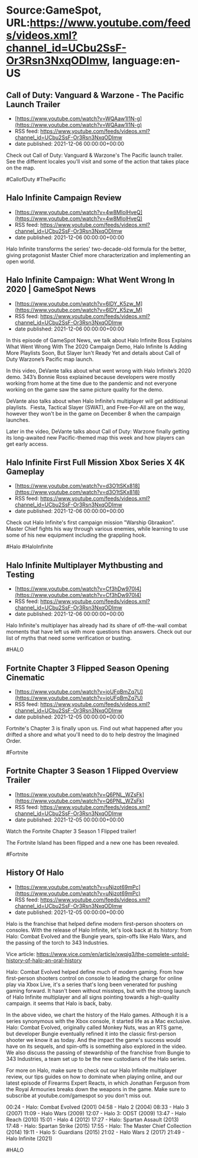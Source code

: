 # Source:GameSpot, URL:https://www.youtube.com/feeds/videos.xml?channel_id=UCbu2SsF-Or3Rsn3NxqODImw, language:en-US

## Call of Duty: Vanguard & Warzone - The Pacific Launch Trailer
 - [https://www.youtube.com/watch?v=WQAaw1I1N-g](https://www.youtube.com/watch?v=WQAaw1I1N-g)
 - RSS feed: https://www.youtube.com/feeds/videos.xml?channel_id=UCbu2SsF-Or3Rsn3NxqODImw
 - date published: 2021-12-06 00:00:00+00:00

Check out Call of Duty: Vanguard & Warzone's The Pacific launch trailer. See the different locales you'll visit and some of the action that takes place on the map.

#CallofDuty #ThePacific

## Halo Infinite Campaign Review
 - [https://www.youtube.com/watch?v=4w8MIolHveQ](https://www.youtube.com/watch?v=4w8MIolHveQ)
 - RSS feed: https://www.youtube.com/feeds/videos.xml?channel_id=UCbu2SsF-Or3Rsn3NxqODImw
 - date published: 2021-12-06 00:00:00+00:00

Halo Infinite transforms the series' two-decade-old formula for the better, giving protagonist Master Chief more characterization and implementing an open world.

## Halo Infinite Campaign: What Went Wrong In 2020 | GameSpot News
 - [https://www.youtube.com/watch?v=6lDY_K5zw_M](https://www.youtube.com/watch?v=6lDY_K5zw_M)
 - RSS feed: https://www.youtube.com/feeds/videos.xml?channel_id=UCbu2SsF-Or3Rsn3NxqODImw
 - date published: 2021-12-06 00:00:00+00:00

In this episode of GameSpot News, we talk about Halo Infinite Boss Explains What Went Wrong With The 2020 Campaign Demo, Halo Infinite Is Adding More Playlists Soon, But Slayer Isn't Ready Yet and details about Call of Duty Warzone’s Pacific map launch.  

In this video, DeVante talks about what went wrong with Halo Infinite’s 2020 demo. 343’s Bonnie Ross explained because developers were mostly working from home at the time due to the pandemic and not everyone working on the game saw the same picture quality for the demo.

DeVante also talks about when Halo Infinite’s multiplayer will get additional playlists.  Fiesta, Tactical Slayer (SWAT), and Free-For-All are on the way, however they won't be in the game on December 8 when the campaign launches.  

Later in the video, DeVante talks about Call of Duty: Warzone finally getting its long-awaited new Pacific-themed map this week and how players can get early access.

## Halo Infinite First Full Mission Xbox Series X 4K Gameplay
 - [https://www.youtube.com/watch?v=d3O1tSKx818](https://www.youtube.com/watch?v=d3O1tSKx818)
 - RSS feed: https://www.youtube.com/feeds/videos.xml?channel_id=UCbu2SsF-Or3Rsn3NxqODImw
 - date published: 2021-12-06 00:00:00+00:00

Check out Halo Infinite's first campaign mission "Warship Gbraakon". Master Chief fights his way through various enemies, while learning to use some of his new equipment including the grappling hook.

#Halo #HaloInfinite

## Halo Infinite Multiplayer Mythbusting and Testing
 - [https://www.youtube.com/watch?v=Cf3hDw970l4](https://www.youtube.com/watch?v=Cf3hDw970l4)
 - RSS feed: https://www.youtube.com/feeds/videos.xml?channel_id=UCbu2SsF-Or3Rsn3NxqODImw
 - date published: 2021-12-06 00:00:00+00:00

Halo Infinite's multiplayer has already had its share of off-the-wall combat moments that have left us with more questions than answers. Check out our list of myths that need some verification or busting.

#HALO

## Fortnite Chapter 3 Flipped Season Opening Cinematic
 - [https://www.youtube.com/watch?v=joUFqBmZq7U](https://www.youtube.com/watch?v=joUFqBmZq7U)
 - RSS feed: https://www.youtube.com/feeds/videos.xml?channel_id=UCbu2SsF-Or3Rsn3NxqODImw
 - date published: 2021-12-05 00:00:00+00:00

Fortnite's Chapter 3 is finally upon us. Find out what happened after you drifted a shore and what you'll need to do to help destroy the Imagined Order.

#Fortnite

## Fortnite Chapter 3 Season 1 Flipped Overview Trailer
 - [https://www.youtube.com/watch?v=Q6PNL_WZsFk](https://www.youtube.com/watch?v=Q6PNL_WZsFk)
 - RSS feed: https://www.youtube.com/feeds/videos.xml?channel_id=UCbu2SsF-Or3Rsn3NxqODImw
 - date published: 2021-12-05 00:00:00+00:00

Watch the Fortnite Chapter 3 Season 1 Flipped trailer! 

The Fortnite Island has been flipped and a new one has been revealed.

#Fortnite

## History Of Halo
 - [https://www.youtube.com/watch?v=uNjzot69mPc](https://www.youtube.com/watch?v=uNjzot69mPc)
 - RSS feed: https://www.youtube.com/feeds/videos.xml?channel_id=UCbu2SsF-Or3Rsn3NxqODImw
 - date published: 2021-12-05 00:00:00+00:00

Halo is the franchise that helped define modern first-person shooters on consoles. With the release of Halo Infinite, let's look back at its history: from Halo: Combat Evolved and the Bungie years, spin-offs like Halo Wars, and the passing of the torch to 343 Industries. 

Vice article: https://www.vice.com/en/article/xwqjg3/the-complete-untold-history-of-halo-an-oral-history 

Halo: Combat Evolved helped define much of modern gaming. From how first-person shooters control on console to leading the charge for online play via Xbox Live, it's a series that's long been venerated for pushing gaming forward. It hasn't been without missteps, but with the strong launch of Halo Infinite multiplayer and all signs pointing towards a high-quality campaign. it seems that Halo is back, baby.

In the above video, we chart the history of the Halo games. Although it is a series synonymous with the Xbox console, it started life as a Mac exclusive. Halo: Combat Evolved, originally called Monkey Nuts, was an RTS game, but developer Bungie eventually refined it into the classic first-person shooter we know it as today. And the impact the game's success would have on its sequels, and spin-offs is something also explored in the video. We also discuss the passing of stewardship of the franchise from Bungie to 343 Industries, a team set up to be the new custodians of the Halo series.

For more on Halo, make sure to check out our Halo Infinite multiplayer review, our tips guides on how to dominate when playing online, and our latest episode of Firearms Expert Reacts, in which Jonathan Ferguson from the Royal Armouries breaks down the weapons in the game. Make sure to subscribe at youtube.com/gamespot so you don't miss out.

00:24 - Halo: Combat Evolved (2001)
04:58 - Halo 2 (2004)
08:33 - Halo 3 (2007)
11:09 - Halo Wars (2009)
12:07 - Halo 3: ODST (2009)
13:47 - Halo Reach (2010)
15:01 - Halo 4 (2012)
17:27 - Halo: Spartan Assault (2013)
17:48 - Halo: Spartan Strike (2015)
17:55 - Halo: The Master Chief Collection (2014)
19:11 - Halo 5: Guardians (2015)
21:02 - Halo Wars 2 (2017)
21:49 - Halo Infinite (2021)

#HALO

